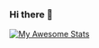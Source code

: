 ### Hi there 👋
[![My Awesome Stats](https://awesome-github-stats.azurewebsites.net/user-stats/lavishsphere?cardType=level&theme=dark&preferLogin=true)](https://git.io/awesome-stats-card)
<!--
**LavishSphere/LavishSphere** is a ✨ _special_ ✨ repository because its `README.md` (this file) appears on your GitHub profile.

Here are some ideas to get you started:

- 🔭 I’m currently working on ...
- 🌱 I’m currently learning ...
- 👯 I’m looking to collaborate on ...
- 🤔 I’m looking for help with ...
- 💬 Ask me about ...
- 📫 How to reach me: ...
- 😄 Pronouns: ...
- ⚡ Fun fact: ...
-->
